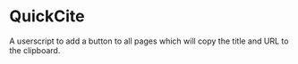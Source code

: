 # QuickCite

A userscript to add a button to all pages which will copy the title and URL to
the clipboard.
